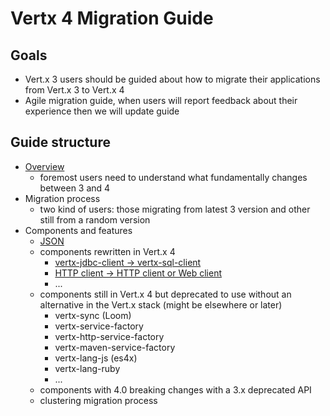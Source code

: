 # Vertx 4 Migration Guide

## Goals

- Vert.x 3 users should be guided about how to migrate their applications from Vert.x 3 to Vert.x 4
- Agile migration guide, when users will report feedback about their experience then we will update guide

## Guide structure

- [Overview](asciidoc/overview.adoc)
  - foremost users need to understand what fundamentally changes between 3 and 4
- Migration process
  - two kind of users: those migrating from latest 3 version and other still from a random version
- Components and features
  - [JSON](asciidoc/json.adoc)
  - components rewritten in Vert.x 4
    - [vertx-jdbc-client → vertx-sql-client](asciidoc/jdbc_client.adoc)
    - [HTTP client -> HTTP client or Web client](asciidoc/http_client.adoc)
    - ... 
  - components still in Vert.x 4 but deprecated to use without an alternative in the Vert.x stack (might be elsewhere or later)
     - vertx-sync (Loom)
     - vertx-service-factory
     - vertx-http-service-factory
     - vertx-maven-service-factory
     - vertx-lang-js (es4x)
     - vertx-lang-ruby
     - ...
  - components with 4.0 breaking changes with a 3.x deprecated API
  - clustering migration process
